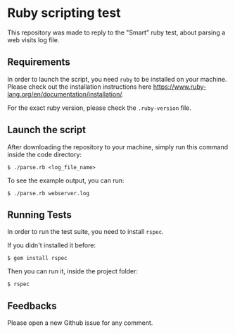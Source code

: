 # Ruby scripting test
This repository was made to reply to the "Smart" ruby test, about parsing a web visits log file.

## Requirements
In order to launch the script, you need `ruby` to be installed on your machine. Please check out the installation instructions here https://www.ruby-lang.org/en/documentation/installation/.

For the exact ruby version, please check the `.ruby-version` file.

## Launch the script
After downloading the repository to your machine, simply run this command inside the code directory:
```
$ ./parse.rb <log_file_name>
```
To see the example output, you can run:
```
$ ./parse.rb webserver.log
```

## Running Tests
In order to run the test suite, you need to install `rspec`.

If you didn't installed it before:
```
$ gem install rspec
```
Then you can run it, inside the project folder:
```
$ rspec
```

## Feedbacks
Please open a new Github issue for any comment.
